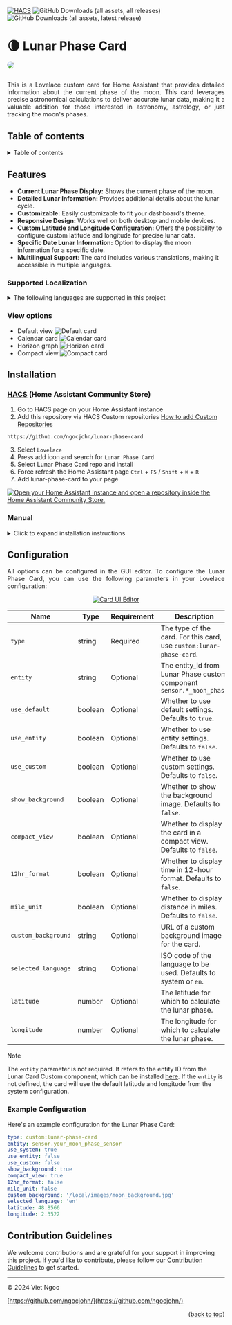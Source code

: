 <a name="readme-top"></a>
[![HACS](https://github.com/ngocjohn/lunar-phase-card/actions/workflows/validate.yaml/badge.svg)](https://github.com/ngocjohn/lunar-phase-card/actions/workflows/validate.yaml) ![GitHub Downloads (all assets, all releases)](https://img.shields.io/github/downloads/ngocjohn/lunar-phase-card/total?style=flat&logo=homeassistantcommunitystore&logoSize=auto&label=Downloads&color=%2318BCF2) ![GitHub Downloads (all assets, latest release)](https://img.shields.io/github/downloads/ngocjohn/lunar-phase-card/latest/total?style=flat&logo=homeassistantcommunitystore&logoSize=auto)

# 🌘 Lunar Phase Card

<a href="#"><img src="https://raw.githubusercontent.com/ngocjohn/lunar-phase-card/main/assets/header.gif" style="border-radius: 8px" /></a>

##

<p style="text-align: justify;">This is a Lovelace custom card for Home Assistant that provides detailed information about the current phase of the moon. This card leverages precise astronomical calculations to deliver accurate lunar data, making it a valuable addition for those interested in astronomy, astrology, or just tracking the moon's phases.</p>


## Table of contents

<details>
    <summary>Table of contents</summary>

- [Overview](#Lunar-Phase-Card)
- [Features](#features)
- [Installation](#installation)
  - [HACS Installation](#hacs-installation)
  - [Manual Installation](#manual-installation)
- [Configuration](#configuration)

</details>

## Features

- **Current Lunar Phase Display:** Shows the current phase of the moon.
- **Detailed Lunar Information:** Provides additional details about the lunar cycle.
- **Customizable:** Easily customizable to fit your dashboard's theme.
- **Responsive Design:** Works well on both desktop and mobile devices.
- **Custom Latitude and Longitude Configuration:** Offers the possibility to configure custom latitude and longitude for precise lunar data.
- **Specific Date Lunar Information:** Option to display the moon information for a specific date.
- **Multilingual Support**: The card includes various translations, making it accessible in multiple languages.




### Supported Localization

<details>
  <summary>The following languages are supported in this project</summary>

| Language Code | Name     | Native Name     |
| ------------- | ---------| ----------------|
| `ca` | Catalan | Català |
| `cs` | Czech | Čeština |
| `da` | Danish | Dansk |
| `de` | German | Deutsch |
| `en` | English | English |
| `es` | Spanish | Español |
| `fr` | French | Français |
| `id` | Indonesian | Bahasa Indonesia |
| `it` | Italian | Italiano |
| `nl` | Nederlands | Dutch |
| `pt` | Portuguese | Português (Brasil) |
| `ru` | Русский | Русский |
| `sk` | Slovak | Slovenčina |

</details></details>


### View options
* Default view
![Default card](https://raw.githubusercontent.com/ngocjohn/lunar-phase-card/main/assets/lunar-default-view.gif)
* Calendar card
![Calendar card](https://raw.githubusercontent.com/ngocjohn/lunar-phase-card/main/assets/lunar-calendar.gif)
* Horizon graph
![Horizon card](https://raw.githubusercontent.com/ngocjohn/lunar-phase-card/main/assets/lunar-graph-info-new.gif)
* Compact view
![Compact card](https://raw.githubusercontent.com/ngocjohn/lunar-phase-card/main/assets/lunar-compact-view.png)




## Installation

### [HACS](https://hacs.xyz) (Home Assistant Community Store)

1. Go to HACS page on your Home Assistant instance
2. Add this repository via HACS Custom repositories [How to add Custom Repositories](https://hacs.xyz/docs/faq/custom_repositories/)

```
https://github.com/ngocjohn/lunar-phase-card
```

3. Select `Lovelace`
1. Press add icon and search for `Lunar Phase Card`
1. Select Lunar Phase Card repo and install
1. Force refresh the Home Assistant page `Ctrl` + `F5` / `Shift` + `⌘` + `R`
1. Add lunar-phase-card to your page

[![Open your Home Assistant instance and open a repository inside the Home Assistant Community Store.](https://my.home-assistant.io/badges/hacs_repository.svg)](https://my.home-assistant.io/redirect/hacs_repository/?owner=ngocjohn&repository=lunar-phase-card&category=plugin)

### Manual

<details>
  <summary>Click to expand installation instructions</summary>

1. Download the [lunar-phase-card.js](https://github.com/ngocjohn/lunar-phase-card/releases/latest).
2. Place the downloaded file on your Home Assistant machine in the `config/www` folder (when there is no `www` folder in the folder where your `configuration.yaml` file is, create it and place the file there).
3. In Home Assistant go to `Configuration->Lovelace Dashboards->Resources` (When there is no `resources` tag on the `Lovelace Dashboard` page, enable advanced mode in your account settings, and retry this step).
4. Add a new resource:
   - Url = `/local/lunar-phase-card.js`
   - Resource type = `module`
5. Force refresh the Home Assistant page `Ctrl` + `F5` / `Shift` + `⌘` + `R`.
6. Add lunar-phase-card to your page.

</details>

## Configuration

<p style="text-align: justify;">All options can be configured in the GUI editor. To configure the Lunar Phase Card, you can use the following parameters in your Lovelace configuration:</p>

<p align="center">
  <a href="./assets/card-ui-editor.gif">
    <img src="https://raw.githubusercontent.com/ngocjohn/lunar-phase-card/main/assets/ui-editor.gif" alt="Card UI Editor">
  </a>
</p>

| Name                | Type    | Requirement | Description                                                           |
| ------------------- | ------- | ----------- | --------------------------------------------------------------------- |
| `type`              | string  | Required    | The type of the card. For this card, use `custom:lunar-phase-card`.   |
| `entity`            | string  | Optional    | The entity_id from Lunar Phase custom component `sensor.*_moon_phase` |
| `use_default`       | boolean | Optional    | Whether to use default settings. Defaults to `true`.                  |
| `use_entity`        | boolean | Optional    | Whether to use entity settings. Defaults to `false`.                  |
| `use_custom`        | boolean | Optional    | Whether to use custom settings. Defaults to `false`.                  |
| `show_background`   | boolean | Optional    | Whether to show the background image. Defaults to `false`.            |
| `compact_view`      | boolean | Optional    | Whether to display the card in a compact view. Defaults to `false`.   |
| `12hr_format`       | boolean | Optional    | Whether to display time in 12-hour format. Defaults to `false`.       |
| `mile_unit`         | boolean | Optional    | Whether to display distance in miles. Defaults to `false`.            |
| `custom_background` | string  | Optional    | URL of a custom background image for the card.                        |
| `selected_language` | string  | Optional    | ISO code of the language to be used. Defaults to system or `en`.      |
| `latitude`          | number  | Optional    | The latitude for which to calculate the lunar phase.                  |
| `longitude`         | number  | Optional    | The longitude for which to calculate the lunar phase.                 |

> [!NOTE]
> The `entity` parameter is not required. It refers to the entity ID from the Lunar Card Custom component, which can be installed [here](https://github.com/ngocjohn/lunar-phase). If the `entity` is not defined, the card will use the default latitude and longitude from the system configuration.

### Example Configuration

Here's an example configuration for the Lunar Phase Card:

```yaml
type: custom:lunar-phase-card
entity: sensor.your_moon_phase_sensor
use_system: true
use_entity: false
use_custom: false
show_background: true
compact_view: true
12hr_format: false
mile_unit: false
custom_background: '/local/images/moon_background.jpg'
selected_language: 'en'
latitude: 48.8566
longitude: 2.3522
```

## Contribution Guidelines

We welcome contributions and are grateful for your support in improving this project. If you'd like to contribute, please follow our [Contribution Guidelines](docs/CONTRIBUTING.md) to get started.

---

&copy; 2024 Viet Ngoc

[https://github.com/ngocjohn/](https://github.com/ngocjohn/)

<p align="right">(<a href="#readme-top">back to top</a>)</p>
